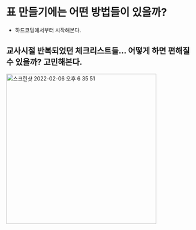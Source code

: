 # 표 만들기에는 어떤 방법들이 있을까?

- 하드코딩에서부터 시작해본다.

## 교사시절 반복되었던 체크리스트들... 어떻게 하면 편해질 수 있을까? 고민해본다.



<img width="400" alt="스크린샷 2022-02-06 오후 6 35 51" src="https://user-images.githubusercontent.com/89016723/152675073-dcb56a2b-5618-4483-ac3a-1fae250e09c2.png">
